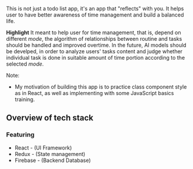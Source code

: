 This is not just a todo list app, it's an app that "reflects" with you.
It helps user to have better awareness of time management and build a balanced life.

**Highlight**
It meant to help user for time management, that is, depend on different *mode*, the algorithm of relationships between routine and tasks should be handled and improved overtime.
In the future, AI models should be develped, in order to analyze users' tasks content and judge whether individual task is done in suitable amount of time portion according to the selected *mode*.

Note: 
* My motivation of building this app is to practice class component style as in React, as well as implementing with some JavaScript basics training. 


## Overview of tech stack

### Featuring
* React - (UI Framework)
* Redux - (State management)
* Firebase - (Backend Database)

